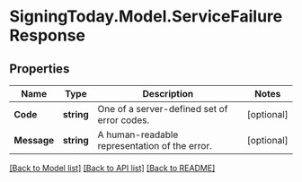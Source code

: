 
# SigningToday.Model.ServiceFailureResponse

## Properties

Name | Type | Description | Notes
------------ | ------------- | ------------- | -------------
**Code** | **string** | One of a server-defined set of error codes. | [optional] 
**Message** | **string** | A human-readable representation of the error. | [optional] 

[[Back to Model list]](../README.md#documentation-for-models)
[[Back to API list]](../README.md#documentation-for-api-endpoints)
[[Back to README]](../README.md)

